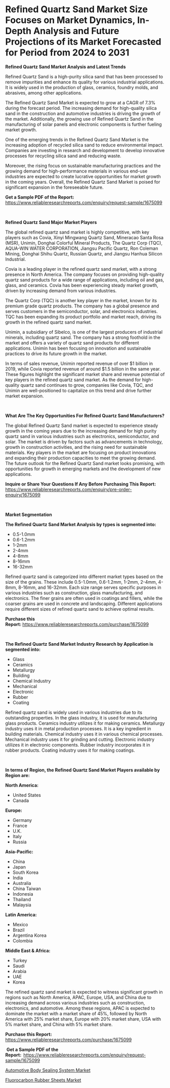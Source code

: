 <p><h1>Refined Quartz Sand Market Size Focuses on Market Dynamics, In-Depth Analysis and Future Projections of its Market Forecasted for Period from 2024 to 2031</h1></p><p><strong>Refined Quartz Sand Market Analysis and Latest Trends</strong></p>
<p><p>Refined Quartz Sand is a high-purity silica sand that has been processed to remove impurities and enhance its quality for various industrial applications. It is widely used in the production of glass, ceramics, foundry molds, and abrasives, among other applications.</p><p>The Refined Quartz Sand Market is expected to grow at a CAGR of 7.3% during the forecast period. The increasing demand for high-quality silica sand in the construction and automotive industries is driving the growth of the market. Additionally, the growing use of Refined Quartz Sand in the manufacturing of solar panels and electronic components is further fueling market growth.</p><p>One of the emerging trends in the Refined Quartz Sand Market is the increasing adoption of recycled silica sand to reduce environmental impact. Companies are investing in research and development to develop innovative processes for recycling silica sand and reducing waste.</p><p>Moreover, the rising focus on sustainable manufacturing practices and the growing demand for high-performance materials in various end-use industries are expected to create lucrative opportunities for market growth in the coming years. Overall, the Refined Quartz Sand Market is poised for significant expansion in the foreseeable future.</p></p>
<p><strong>Get a Sample PDF of the Report:&nbsp;</strong> <a href="https://www.reliableresearchreports.com/enquiry/request-sample/1675099">https://www.reliableresearchreports.com/enquiry/request-sample/1675099</a></p>
<p>&nbsp;</p>
<p><strong>Refined Quartz Sand Major Market Players</strong></p>
<p><p>The global refined quartz sand market is highly competitive, with key players such as Covia, Xinyi Mingwang Quartz Sand, Mineracao Santa Rosa (MSR), Unimin, Donghai Colorful Mineral Products, The Quartz Corp (TQC), AQUA-WIN WATER CORPORATION, Jiangsu Pacific Quartz, Ron Coleman Mining, Donghai Shihu Quartz, Russian Quartz, and Jiangsu Hanhua Silicon Industrial. </p><p>Covia is a leading player in the refined quartz sand market, with a strong presence in North America. The company focuses on providing high-quality quartz sand products for a wide range of applications, including oil and gas, glass, and ceramics. Covia has been experiencing steady market growth, driven by increasing demand from various industries.</p><p>The Quartz Corp (TQC) is another key player in the market, known for its premium grade quartz products. The company has a global presence and serves customers in the semiconductor, solar, and electronics industries. TQC has been expanding its product portfolio and market reach, driving its growth in the refined quartz sand market.</p><p>Unimin, a subsidiary of Sibelco, is one of the largest producers of industrial minerals, including quartz sand. The company has a strong foothold in the market and offers a variety of quartz sand products for different applications. Unimin has been focusing on innovation and sustainable practices to drive its future growth in the market.</p><p>In terms of sales revenue, Unimin reported revenue of over $1 billion in 2019, while Covia reported revenue of around $1.5 billion in the same year. These figures highlight the significant market share and revenue potential of key players in the refined quartz sand market. As the demand for high-quality quartz sand continues to grow, companies like Covia, TQC, and Unimin are well-positioned to capitalize on this trend and drive further market expansion.</p></p>
<p>&nbsp;</p>
<p><strong>What Are The Key Opportunities For Refined Quartz Sand Manufacturers?</strong></p>
<p><p>The global Refined Quartz Sand market is expected to experience steady growth in the coming years due to the increasing demand for high purity quartz sand in various industries such as electronics, semiconductor, and solar. The market is driven by factors such as advancements in technology, growth in construction activities, and the rising need for sustainable materials. Key players in the market are focusing on product innovations and expanding their production capacities to meet the growing demand. The future outlook for the Refined Quartz Sand market looks promising, with opportunities for growth in emerging markets and the development of new applications.</p></p>
<p><strong>Inquire or Share Your Questions If Any Before Purchasing This Report:</strong> <a href="https://www.reliableresearchreports.com/enquiry/pre-order-enquiry/1675099">https://www.reliableresearchreports.com/enquiry/pre-order-enquiry/1675099</a></p>
<p>&nbsp;</p>
<p><strong>Market Segmentation</strong></p>
<p><strong>The Refined Quartz Sand Market Analysis by types is segmented into:</strong></p>
<p><ul><li>0.5-1.0mm</li><li>0.6-1.2mm</li><li>1-2mm</li><li>2-4mm</li><li>4-8mm</li><li>8-16mm</li><li>16-32mm</li></ul></p>
<p><p>Refined quartz sand is categorized into different market types based on the size of the grains. These include 0.5-1.0mm, 0.6-1.2mm, 1-2mm, 2-4mm, 4-8mm, 8-16mm, and 16-32mm. Each size range serves specific purposes in various industries such as construction, glass manufacturing, and electronics. The finer grains are often used in coatings and fillers, while the coarser grains are used in concrete and landscaping. Different applications require different sizes of refined quartz sand to achieve optimal results.</p></p>
<p><strong>Purchase this Report:&nbsp;</strong><a href="https://www.reliableresearchreports.com/purchase/1675099">https://www.reliableresearchreports.com/purchase/1675099</a></p>
<p>&nbsp;</p>
<p><strong>The Refined Quartz Sand Market Industry Research by Application is segmented into:</strong></p>
<p><ul><li>Glass</li><li>Ceramics</li><li>Metallurgy</li><li>Building</li><li>Chemical Industry</li><li>Mechanical</li><li>Electronic</li><li>Rubber</li><li>Coating</li></ul></p>
<p><p>Refined quartz sand is widely used in various industries due to its outstanding properties. In the glass industry, it is used for manufacturing glass products. Ceramics industry utilizes it for making ceramics. Metallurgy industry uses it in metal production processes. It is a key ingredient in building materials. Chemical industry uses it in various chemical processes. Mechanical industry uses it for grinding and cutting. Electronic industry utilizes it in electronic components. Rubber industry incorporates it in rubber products. Coating industry uses it for making coatings.</p></p>
<p>&nbsp;</p>
<p><strong>In terms of Region, the Refined Quartz Sand Market Players available by Region are:</strong></p>
<p>
    <p> <strong> North America: </strong>
        <ul>
            <li>United States</li>
            <li>Canada</li>
        </ul>
        </p> 
    <p> <strong> Europe: </strong>
        <ul>
            <li>Germany</li>
            <li>France</li>
            <li>U.K.</li>
            <li>Italy</li>
            <li>Russia</li>
        </ul>
        </p> 
    <p> <strong> Asia-Pacific: </strong>
        <ul>
            <li>China</li>
            <li>Japan</li>
            <li>South Korea</li>
            <li>India</li>
            <li>Australia</li>
            <li>China Taiwan</li>
            <li>Indonesia</li>
            <li>Thailand</li>
            <li>Malaysia</li>
        </ul>
        </p> 
    <p> <strong> Latin America: </strong>
        <ul>
            <li>Mexico</li>
            <li>Brazil</li>
            <li>Argentina Korea</li>
            <li>Colombia</li>
        </ul>
        </p> 
    <p> <strong> Middle East & Africa: </strong>
        <ul>
            <li>Turkey</li>
            <li>Saudi</li>
            <li>Arabia</li>
            <li>UAE</li>
            <li>Korea</li>
        </ul>
    </p>
    </p>
<p><p>The refined quartz sand market is expected to witness significant growth in regions such as North America, APAC, Europe, USA, and China due to increasing demand across various industries such as construction, electronics, and automotive. Among these regions, APAC is expected to dominate the market with a market share of 45%, followed by North America with 25% market share, Europe with 20% market share, USA with 5% market share, and China with 5% market share.</p></p>
<p><strong>Purchase this Report: </strong><a href="https://www.reliableresearchreports.com/purchase/1675099">https://www.reliableresearchreports.com/purchase/1675099</a></p>
<p>&nbsp;<strong>Get a Sample PDF of the Report:&nbsp;&nbsp;</strong><a href="https://www.reliableresearchreports.com/enquiry/request-sample/1675099">https://www.reliableresearchreports.com/enquiry/request-sample/1675099</a></p>
<p><strong></strong></p>
<p><p><a href="https://issuu.com/reportprime-2/docs/automotive-body-sealing-system-market-size-2030.pp">Automotive Body Sealing System Market</a></p><p><a href="https://issuu.com/reportprime-2/docs/fluorocarbon-rubber-sheets-market-size-2030.pptx">Fluorocarbon Rubber Sheets Market</a></p></p>